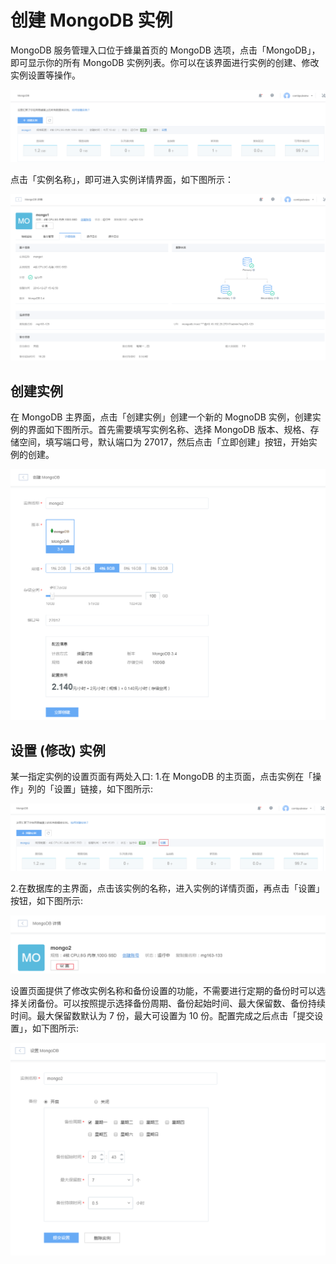 # 创建 MongoDB 实例
MongoDB 服务管理入口位于蜂巢首页的 MongoDB 选项，点击「MongoDB」，即可显示你的所有 MongoDB 实例列表。你可以在该界面进行实例的创建、修改实例设置等操作。

![](../image/MongoDB实例列表.png)

点击「实例名称」，即可进入实例详情界面，如下图所示：

![](../image/MongoDB-详情页.png)

## 创建实例
在 MongoDB 主界面，点击「创建实例」创建一个新的 MognoDB 实例，创建实例的界面如下图所示。首先需要填写实例名称、选择 MongoDB 版本、规格、存储空间，填写端口号，默认端口为 27017，然后点击「立即创建」按钮，开始实例的创建。

![](../image/MongoDB-创建实例.png)

## 设置 (修改) 实例
某一指定实例的设置页面有两处入口:
1.在 MongoDB 的主页面，点击实例在「操作」列的「设置」链接，如下图所示:

![](../image/MongoDB-设置1.png)

2.在数据库的主界面，点击该实例的名称，进入实例的详情页面，再点击「设置」按钮，如下图所示:

![](../image/MongoDB-设置2.png)

设置页面提供了修改实例名称和备份设置的功能，不需要进行定期的备份时可以选择关闭备份。可以按照提示选择备份周期、备份起始时间、最大保留数、备份持续时间。最大保留数默认为 7 份，最大可设置为 10 份。配置完成之后点击「提交设置」，如下图所示:

![](../image/MongoDB-设置3.png)


